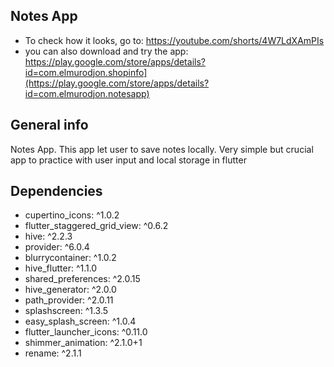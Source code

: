 ## Notes App
* To check how it looks, go to: https://youtube.com/shorts/4W7LdXAmPIs
* you can also download and try the app: https://play.google.com/store/apps/details?id=com.elmurodjon.shopinfo](https://play.google.com/store/apps/details?id=com.elmurodjon.notesapp)

## General info 
Notes App. This app let user to save notes locally. Very simple but crucial app to practice with user input and local storage in flutter


## Dependencies 
 * cupertino_icons: ^1.0.2
 * flutter_staggered_grid_view: ^0.6.2
 * hive: ^2.2.3
 * provider: ^6.0.4
 * blurrycontainer: ^1.0.2
 * hive_flutter: ^1.1.0
 * shared_preferences: ^2.0.15
 * hive_generator: ^2.0.0
 * path_provider: ^2.0.11
 * splashscreen: ^1.3.5
 * easy_splash_screen: ^1.0.4
 * flutter_launcher_icons: ^0.11.0
 * shimmer_animation: ^2.1.0+1
 * rename: ^2.1.1
